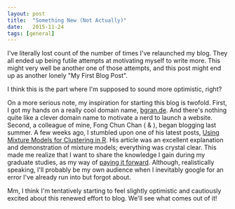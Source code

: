 ```yaml
---
layout: post
title:  "Something New (Not Actually)"
date:   2015-11-24
tags: [general]
---
```


I've literally lost count of the number of times I've relaunched my blog. They all ended up being futile attempts at motivating myself to write more. This might very well be another one of those attempts, and this post might end up as another lonely "My First Blog Post". 

I think this is the part where I'm supposed to sound more optimistic, right?
	
On a more serious note, my inspiration for starting this blog is twofold. First, I got my hands on a really cool domain name, [bgran.de](http://bgran.de). And there's nothing quite like a clever domain name to motivate a nerd to launch a website. Second, a colleague of mine, Fong Chun Chan ([<i class="fa fa-twitter"></i>](https://twitter.com/fongchunchan) & [<i class="fa fa-github"></i>](https://github.com/tinyheero)), began blogging last summer. A few weeks ago, I stumbled upon one of his latest posts, [Using Mixture Models for Clustering in R](http://tinyheero.github.io/2015/10/13/mixture-model.html). His article was an excellent explanation and demonstration of mixture models; everything was crystal clear. This made me realize that I want to share the knowledge I gain during my graduate studies, as my way of [paying it forward](https://en.wikipedia.org/wiki/Pay_it_forward). Although, realistically speaking, I'll probably be my own audience when I inevitably google for an error I've already run into but forgot about.

Mm, I think I'm tentatively starting to feel slightly optimistic and cautiously excited about this renewed effort to blog. We'll see what comes out of it! 
